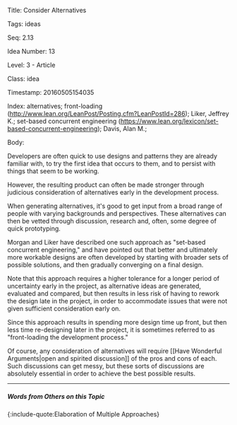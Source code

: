 Title:  Consider Alternatives

Tags:   ideas

Seq:    2.13

Idea Number: 13

Level:  3 - Article

Class:  idea

Timestamp: 20160505154035

Index:  alternatives; front-loading (http://www.lean.org/LeanPost/Posting.cfm?LeanPostId=286); Liker, Jeffrey K.; set-based concurrent engineering (https://www.lean.org/lexicon/set-based-concurrent-engineering); Davis, Alan M.; 

Body:

Developers are often quick to use designs and patterns they are already familiar with, to try the first idea that occurs to them, and to persist with things that seem to be working.

However, the resulting product can often be made stronger through judicious consideration of alternatives early in the development process.

When generating alternatives, it's good to get input from a broad range of people with varying backgrounds and perspectives. These alternatives can then be vetted through discussion, research and, often, some degree of quick prototyping.

Morgan and Liker have described one such approach as "set-based concurrent engineering," and have pointed out that better and ultimately more workable designs are often developed by starting with broader sets of possible solutions, and then gradually converging on a final design.

Note that this approach requires a higher tolerance for a longer period of uncertainty early in the project, as alternative ideas are generated, evaluated and compared, but then results in less risk of having to rework the design late in the project, in order to accommodate issues that were not given sufficient consideration early on.

Since this approach results in spending more design time up front, but then less time re-designing later in the project, it is sometimes referred to as "front-loading the development process."

Of course, any consideration of alternatives will require [[Have Wonderful Arguments|open and spirited discussion]] of the pros and cons of each. Such discussions can get messy, but these sorts of discussions are absolutely essential in order to achieve the best possible results.

----

##### Words from Others on this Topic

{:include-quote:Elaboration of Multiple Approaches}
